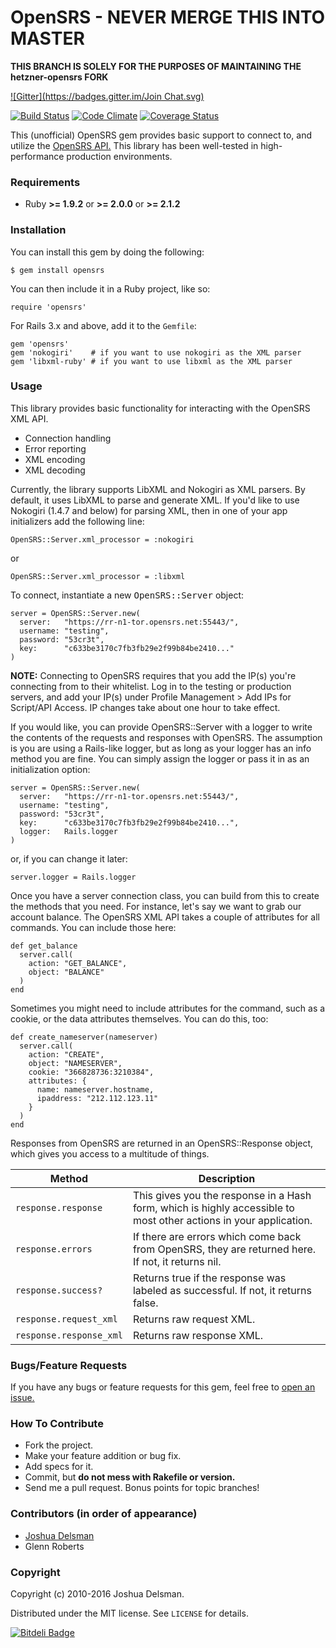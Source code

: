 # OpenSRS - NEVER MERGE THIS INTO MASTER

**THIS BRANCH IS SOLELY FOR THE PURPOSES OF MAINTAINING THE hetzner-opensrs FORK**

[![Gitter](https://badges.gitter.im/Join Chat.svg)](https://gitter.im/voxxit/opensrs?utm_source=badge&utm_medium=badge&utm_campaign=pr-badge&utm_content=badge)

[![Build Status](https://travis-ci.org/voxxit/opensrs.svg?branch=master)](https://travis-ci.org/voxxit/opensrs)
[![Code Climate](https://codeclimate.com/github/voxxit/opensrs/badges/gpa.svg)](https://codeclimate.com/github/voxxit/opensrs)
[![Coverage Status](https://img.shields.io/coveralls/voxxit/opensrs.svg)](https://coveralls.io/r/voxxit/opensrs)

This (unofficial) OpenSRS gem provides basic support to connect to, and utilize the [OpenSRS API.](http://www.opensrs.com/site/resources/documentation/api) This library has been well-tested in high-performance production
environments.

### Requirements

  * Ruby **>= 1.9.2** or **>= 2.0.0** or **>= 2.1.2**

### Installation

You can install this gem by doing the following:

    $ gem install opensrs

You can then include it in a Ruby project, like so:

    require 'opensrs'

For Rails 3.x and above, add it to the `Gemfile`:

    gem 'opensrs'
    gem 'nokogiri'    # if you want to use nokogiri as the XML parser
    gem 'libxml-ruby' # if you want to use libxml as the XML parser

### Usage

This library provides basic functionality for interacting with the OpenSRS XML API.

- Connection handling
- Error reporting
- XML encoding
- XML decoding

Currently, the library supports LibXML and Nokogiri as XML parsers. By default, it uses LibXML to parse and generate XML. If you'd like to use Nokogiri (1.4.7 and below) for parsing XML, then in one of your app initializers add the following line:

    OpenSRS::Server.xml_processor = :nokogiri

or

    OpenSRS::Server.xml_processor = :libxml

To connect, instantiate a new <tt>OpenSRS::Server</tt> object:

    server = OpenSRS::Server.new(
      server:   "https://rr-n1-tor.opensrs.net:55443/",
      username: "testing",
      password: "53cr3t",
      key:      "c633be3170c7fb3fb29e2f99b84be2410..."
    )

**NOTE:** Connecting to OpenSRS requires that you add the IP(s) you're connecting from to their whitelist. Log in to the testing or production servers, and add your IP(s) under Profile Management > Add IPs for Script/API Access. IP changes take about one hour to take effect.

If you would like, you can provide OpenSRS::Server with a logger to write the contents of the requests and responses
with OpenSRS. The assumption is you are using a Rails-like logger, but as long as your logger has an info method you
are fine. You can simply assign the logger or pass it in as an initialization option:

    server = OpenSRS::Server.new(
      server:   "https://rr-n1-tor.opensrs.net:55443/",
      username: "testing",
      password: "53cr3t",
      key:      "c633be3170c7fb3fb29e2f99b84be2410...",
      logger:   Rails.logger
    )

or, if you can change it later:

    server.logger = Rails.logger

Once you have a server connection class, you can build from this to create the methods that you need. For instance, let's say we want to grab our account balance. The OpenSRS XML API takes a couple of attributes for all commands. You can include those here:

    def get_balance
      server.call(
        action: "GET_BALANCE",
        object: "BALANCE"
      )
    end

Sometimes you might need to include attributes for the command, such as a cookie, or the data attributes themselves. You can do this, too:

    def create_nameserver(nameserver)
      server.call(
        action: "CREATE",
        object: "NAMESERVER",
        cookie: "366828736:3210384",
        attributes: {
          name: nameserver.hostname,
          ipaddress: "212.112.123.11"
        }
      )
    end

Responses from OpenSRS are returned in an OpenSRS::Response object, which gives you access to a multitude of things.

  Method | Description
  ---|---
  `response.response` | This gives you the response in a Hash form, which is highly accessible to most other actions in your application.
  `response.errors` | If there are errors which come back from OpenSRS, they are returned here. If not, it returns nil.
  `response.success?` | Returns true if the response was labeled as successful. If not, it returns false.
  `response.request_xml` | Returns raw request XML.
  `response.response_xml` | Returns raw response XML.

### Bugs/Feature Requests

If you have any bugs or feature requests for this gem, feel free to [open an issue.](http://github.com/voxxit/opensrs/issues/new)

### How To Contribute

  * Fork the project.
  * Make your feature addition or bug fix.
  * Add specs for it.
  * Commit, but **do not mess with Rakefile or version.**
  * Send me a pull request. Bonus points for topic branches!

### Contributors (in order of appearance)

* [Joshua Delsman](http://github.com/voxxit)
* Glenn Roberts

### Copyright

Copyright (c) 2010-2016 Joshua Delsman.

Distributed under the MIT license. See `LICENSE` for details.


[![Bitdeli Badge](https://d2weczhvl823v0.cloudfront.net/voxxit/opensrs/trend.png)](https://bitdeli.com/free "Bitdeli Badge")

